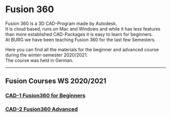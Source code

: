 
# Fusion 360

Fusion 360 is a 3D CAD-Program made by Autodesk.  
It is cloud based, runs on Mac and Windows and while it has less features than more established CAD-Packages it is easy to learn for beginners.  
At BURG we have been teaching Fusion 360 for the last few Semesters.  

Here you can find all the materials for the beginner and advanced course during the winter-semester 2020/2021.  
The course was held in German.  

-----

## Fusion Courses WS 2020/2021

### [CAD-1 Fusion360 for Beginners](fusion360course/CAD1-beginner.md)  

### [CAD-2 Fusion360 Advanced](fusion360course/CAD2-advanced.md)  
